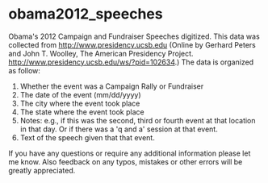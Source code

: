 # obama2012_speeches
Obama's 2012 Campaign and Fundraiser Speeches digitized.
This data was collected from http://www.presidency.ucsb.edu (Online by Gerhard Peters and John T. Woolley, The American Presidency Project. http://www.presidency.ucsb.edu/ws/?pid=102634.)
The data is organized as follow:
1. Whether the event was a Campaign Rally or Fundraiser
2. The date of the event (mm/dd/yyyy)
3. The city where the event took place
4. The state where the event took place
5. Notes: e.g., if this was the second, third or fourth event at that location in that day. Or if there was a 'q and a' session at that event.
6. Text of the speech given that that event. 

If you have any questions or require any additional information please let me know. Also feedback on any typos, mistakes or other errors will be greatly appreciated.  

